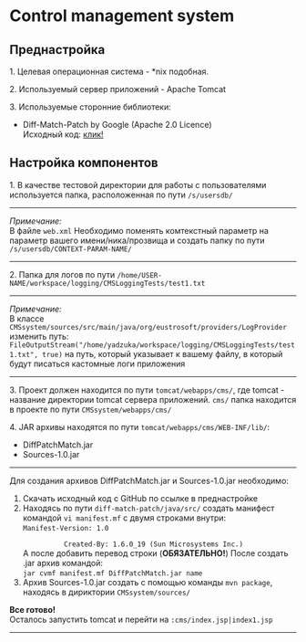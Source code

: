 <h1>Control management system</h1>

<h2>Преднастройка</h2>
<p>1. Целевая операционная система - *nix подобная.</p>
<p>2. Используемый сервер приложений - Apache Tomcat </p>
<p>3. Используемые сторонние библиотеки: </p>
    <ul>
        <li>Diff-Match-Patch by Google (Apache 2.0 Licence)<br/>
            Исходный код: <a href="https://github.com/google/diff-match-patch">клик!</a> 
        </li>
    </ul>
<h2>Настройка компонентов</h2>
<p>1. В качестве тестовой директории для работы с пользователями 
    используется папка, расположенная по пути <code>/s/usersdb/</code>
</p>
<hr/>
    <i>Примечание:</i><br/>
    В файле <code>web.xml</code>
    Необходимо поменять комтекстный параметр на параметр вашего имени/ника/прозвища
    и создать папку по пути <code>/s/usersdb/CONTEXT-PARAM-NAME/</code>
<hr/>
<p>2. Папка для логов по пути 
    <code>/home/USER-NAME/workspace/logging/CMSLoggingTests/test1.txt</code>
</p>
<hr/>
    <i>Примечание:</i><br/>
    В классе 
    <code>CMSsystem/sources/src/main/java/org/eustrosoft/providers/LogProvider</code>
    изменить путь: <br/>
    <code>FileOutputStream("/home/yadzuka/workspace/logging/CMSLoggingTests/test1.txt", true)</code>
    на путь, который указывает к вашему файлу, в который будут писаться кастомные логи приложения
<hr/>
<p>3. Проект должен находится по пути <code>tomcat/webapps/cms/</code>, 
где tomcat - название директории tomcat сервера приложений.
<code>cms/</code> папка находится в проекте по пути <code>CMSsystem/webapps/cms/</code>
</p>
<p>4. JAR архивы находятся по пути <code>tomcat/webapps/cms/WEB-INF/lib/</code>:</p>
<ul>
    <li>DiffPatchMatch.jar</li>
    <li>Sources-1.0.jar</li>
</ul>
<hr/>
<p>Для создания архивов DiffPatchMatch.jar и Sources-1.0.jar необходимо:</p>
<ol>
    <li>Скачать исходный код с GitHub по ссылке в преднастройке</li>
    <li>Находясь по пути <code>diff-match-patch/java/src/</code> создать манифест 
    командой <code>vi manifest.mf</code> с двумя строками внутри:<br/>
    <code>Manifest-Version: 1.0<br/>
          Created-By: 1.6.0_19 (Sun Microsystems Inc.)</code>
          <br/>
    А после добавить перевод строки (<b>ОБЯЗАТЕЛЬНО!</b>)
    После создать .jar архив командой:<br/>
    <code>jar cvmf manifest.mf DiffPatchMatch.jar name</code>
    </li>
    <li>
    Архив Sources-1.0.jar создать с помощью команды
    <code>mvn package</code>, находясь в дириктории
    <code>CMSsystem/sources/</code>
    </li>
</ol>
<p><b>Все готово!</b><br/>
Осталось запустить tomcat и перейти на <code>:cms/index.jsp|index1.jsp</code>
</p>
<hr/>
